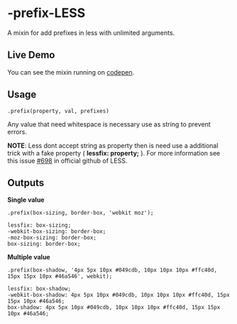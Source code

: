 # -prefix-LESS
A mixin for add prefixes in less with unlimited arguments.

## Live Demo
You can see the mixin running on <a href="http://codepen.io/ivanbanov/pen/tHlfh" target="_blank">codepen</a>.

## Usage
```
.prefix(property, val, prefixes)
```

Any value that need whitespace is necessary use as string to prevent errors.

__NOTE__: Less dont accept string as property then is need use a additional trick with a fake property ( __lessfix: property;__ ). For more information see this issue <a href="http://codepen.io/ivanbanov/pen/tHlfh" target="_blank">#698</a> in official github of LESS.

## Outputs
__Single value__
```
.prefix(box-sizing, border-box, 'webkit moz');

lessfix: box-sizing;
-webkit-box-sizing: border-box;
-moz-box-sizing: border-box;
box-sizing: border-box;
```

__Multiple value__
```
.prefix(box-shadow, '4px 5px 10px #049cdb, 10px 10px 10px #ffc40d, 15px 15px 10px #46a546', webkit);

lessfix: box-shadow;
-webkit-box-shadow: 4px 5px 10px #049cdb, 10px 10px 10px #ffc40d, 15px 15px 10px #46a546;
box-shadow: 4px 5px 10px #049cdb, 10px 10px 10px #ffc40d, 15px 15px 10px #46a546;
```
